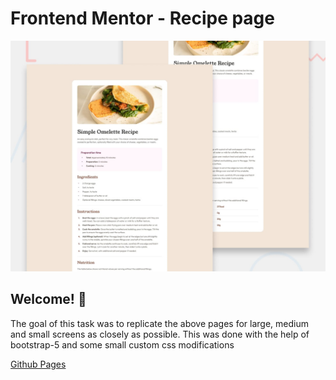# Frontend Mentor - Recipe page

![Design preview for the Recipe page coding challenge](./design/desktop-preview.jpg)

## Welcome! 👋
The goal of this task was to replicate the above pages for large, medium and small screens as closely as possible.
This was done with the help of bootstrap-5 and some small custom css modifications

[Github Pages](https://art3xias23.github.io/bs5-recipe/)
